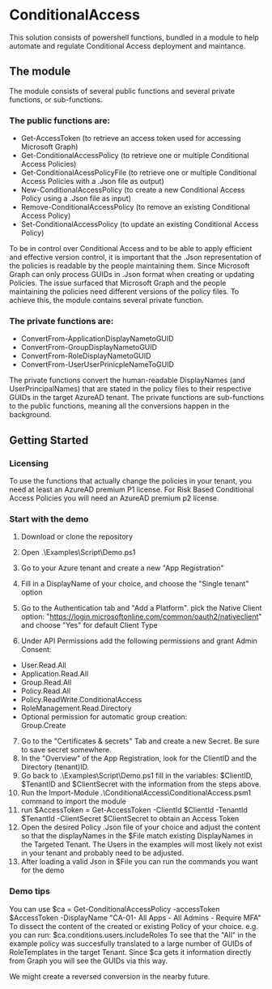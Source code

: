 # ConditionalAccess

This solution consists of powershell functions, bundled in a module to help automate and regulate Conditional Access deployment and maintance.

## The module 
The module consists of several public functions and several private functions, or sub-functions. 

### The public functions are:
- Get-AccessToken                 (to retrieve an access token used for accessing Microsoft Graph)
- Get-ConditionalAccessPolicy     (to retrieve one or multiple Conditional Access Policies)
- Get-ConditionalAcessPolicyFile  (to retrieve one or multiple Conditional Access Policies with a .Json file as output)
- New-ConditionalAccessPolicy     (to create a new Conditional Access Policy using a .Json file as input)
- Remove-ConditionalAccessPolicy  (to remove an existing Conditional Access Policy)
- Set-ConditionalAccessPolicy     (to update an existing Conditional Access Policy)

To be in control over Conditional Access and to be able to apply efficient and effective version control, it is important that the .Json representation of the policies is readable by the people maintaining them. Since Microsoft Graph can only process GUIDs in .Json format when creating or updating Policies. The issue surfaced that Microsoft Graph and the people maintaining the policies need different versions of the policy files. 
To achieve this, the module contains several private function.

### The private functions are:
- ConvertFrom-ApplicationDisplayNametoGUID
- ConvertFrom-GroupDisplayNametoGUID
- ConvertFrom-RoleDisplayNametoGUID
- ConvertFrom-UserUserPrinicpleNameToGUID

The private functions convert the human-readable DisplayNames (and UserPrincipalNames) that are stated in the policy files to their respective GUIDs in the target AzureAD tenant. The private functions are sub-functions to the public functions, meaning all the conversions happen in the background. 


## Getting Started
### Licensing 
To use the functions that actually change the policies in your tenant, you need at least an AzureAD premium P1 license.
For Risk Based Conditional Access Policies you will need an AzureAD premium p2 license.

### Start with the demo
1. Download or clone the repository 
2. Open .\Examples\Script\Demo.ps1

3. Go to your Azure tenant and create a new "App Registration"
4. Fill in a DisplayName of your choice, and choose the "Single tenant" option
5. Go to the Authentication tab and "Add a Platform". pick the Native Client option: "https://login.microsoftonline.com/common/oauth2/nativeclient" 
and choose "Yes" for default Client Type 
6. Under API Permissions add the following permissions and grant Admin Consent:
- User.Read.All
- Application.Read.All
- Group.Read.All
- Policy.Read.All
- Policy.ReadWrite.ConditionalAccess
- RoleManagement.Read.Directory
- Optional permission for automatic group creation:  
    Group.Create
7. Go to the "Certificates & secrets" Tab and create a new Secret. Be sure to save secret somewhere. 
8. In the "Overview" of the App Registration, look for the ClientID and the Directory (tenant)ID.
9. Go back to .\Examples\Script\Demo.ps1 fill in the variables: $ClientID, $TenantID and $ClientSecret with the information from the steps above. 
10. Run the Import-Module .\ConditionalAccess\ConditionalAccess.psm1 command to import the module
11. run $AccessToken = Get-AccessToken -ClientId $ClientId -TenantId $TenantId -ClientSecret $ClientSecret to obtain an Access Token
12. Open the desired Policy .Json file of your choice and adjust the content so that the displayNames in the $File match existing DisplayNames in the Targeted Tenant. The Users in the examples will most likely not exist in your tenant and probably need to be adjusted. 
13. After loading a valid Json in $File you can run the commands you want for the demo 

### Demo tips
You can use 
$ca = Get-ConditionalAccessPolicy -accessToken $AccessToken -DisplayName "CA-01- All Apps - All Admins - Require MFA"
To dissect the content of the created or existing Policy of your choice. e.g. you can run:
$ca.conditions.users.includeRoles 
To see that the "All" in the example policy was succesfully translated to a large number of GUIDs of RoleTemplates in the target Tenant. 
Since $ca gets it information directly from Graph you will see the GUIDs via this way. 

We might create a reversed conversion in the nearby future.  








